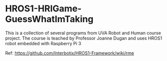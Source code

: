 # HROS1-HRIGame-GuessWhatImTaking

This is a collection of several programs from UVA Robot and Human course project. The course is teached by Professor Joanne Dugan and uses HROS1 robot embedded with Raspberry Pi 3 


Ref: https://github.com/Interbotix/HROS1-Framework/wiki/rme
